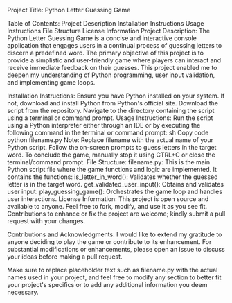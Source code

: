 Project Title:
Python Letter Guessing Game

Table of Contents:
Project Description
Installation Instructions
Usage Instructions
File Structure
License Information
Project Description:
The Python Letter Guessing Game is a concise and interactive console application that engages users in a continual process of guessing letters to discern a predefined word. The primary objective of this project is to provide a simplistic and user-friendly game where players can interact and receive immediate feedback on their guesses. This project enabled me to deepen my understanding of Python programming, user input validation, and implementing game loops.

Installation Instructions:
Ensure you have Python installed on your system. If not, download and install Python from Python's official site.
Download the script from the repository.
Navigate to the directory containing the script using a terminal or command prompt.
Usage Instructions:
Run the script using a Python interpreter either through an IDE or by executing the following command in the terminal or command prompt:
sh
Copy code
python filename.py
Note: Replace filename with the actual name of your Python script.
Follow the on-screen prompts to guess letters in the target word.
To conclude the game, manually stop it using CTRL+C or close the terminal/command prompt.
File Structure:
filename.py: This is the main Python script file where the game functions and logic are implemented. It contains the functions:
is_letter_in_word(): Validates whether the guessed letter is in the target word.
get_validated_user_input(): Obtains and validates user input.
play_guessing_game(): Orchestrates the game loop and handles user interactions.
License Information:
This project is open source and available to anyone. Feel free to fork, modify, and use it as you see fit. Contributions to enhance or fix the project are welcome; kindly submit a pull request with your changes.

Contributions and Acknowledgments:
I would like to extend my gratitude to anyone deciding to play the game or contribute to its enhancement. For substantial modifications or enhancements, please open an issue to discuss your ideas before making a pull request.

Make sure to replace placeholder text such as filename.py with the actual names used in your project, and feel free to modify any section to better fit your project's specifics or to add any additional information you deem necessary.
